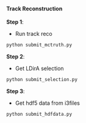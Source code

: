 #### Track Reconstruction

**Step 1**:
* Run track reco 
```.sh
python submit_mctruth.py
```

**Step 2**:
* Get LDirA selection
```.sh
python submit_selection.py
```

**Step 3**:
* Get hdf5 data from i3files
```.sh
python submit_hdfdata.py
```
